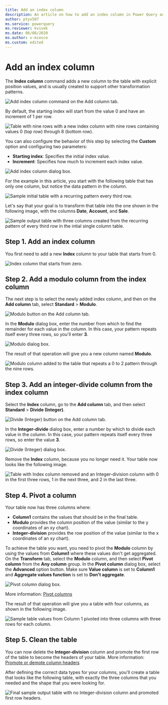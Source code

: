 ```yaml
---
title: Add an index column
description: An article on how to add an index column in Power Query and practical uses for Index columns.
author: ptyx507
ms.service: powerquery
ms.reviewer: kvivek
ms.date: 06/08/2020
ms.author: v-miesco
ms.custom: edited
---
```


# Add an index column

The **Index column** command adds a new column to the table with explicit position values, and is usually created to support other transformation patterns.

![Add index column command on the Add column tab.](images/me-add-index-column-icon.png "Add index column command on the Add column tab")

By default, the starting index will start from the value 0 and have an increment of 1 per row.

![Table with nine rows with a new index column with nine rows containing values 0 (top row) through 8 (bottom row).](images/me-add-index-column-new-index.png "Sample index column")

You can also configure the behavior of this step by selecting the **Custom** option and configuring two parameters:

* **Starting index**: Specifies the initial index value. 
* **Increment**: Specifies how much to increment each index value.

![Add index column dialog box.](images/me-add-index-column-window.png "Add index column dialog box")

For the example in this article, you start with the following table that has only one column, but notice the data pattern in the column.

![Sample initial table with a recurring pattern every third row.](images/me-add-index-column-start-table.png "Sample initial table")

Let's say that your goal is to transform that table into the one shown in the following image, with the columns **Date**, **Account**, and **Sale**.

![Sample output table with three columns created from the recurring pattern of every third row in the intial single column table.](images/me-add-index-column-sample-output-table.png "Sample output table")

## Step 1. Add an index column

You first need to add a new **Index** column to your table that starts from 0.

![Index column that starts from zero.](images/me-add-index-column-new-index.png "Index column that starts from zero")

## Step 2. Add a modulo column from the index column

The next step is to select the newly added index column, and then on the **Add column** tab, select **Standard** > **Modulo**.

![Modulo button on the Add column tab.](images/me-add-index-column-add-modulo-icon.png "Modulo button on the Add column tab")

In the **Modulo** dialog box, enter the number from which to find the remainder for each value in the column. In this case, your pattern repeats itself every three rows, so you'll enter **3**.

![Modulo dialog box.](images/me-add-index-column-add-modulo-window.png "Modulo dialog box")

The result of that operation will give you a new column named **Modulo**.

![Modulo column added to the table that repeats a 0 to 2 pattern through the nine rows.](images/me-add-index-column-add-modulo-column.png "Modulo column added to the table")

## Step 3. Add an integer-divide column from the index column

Select the **Index** column, go to the **Add column** tab, and then select **Standard** > **Divide (Integer)**.

![Divide (Integer) button on the Add column tab.](images/me-add-index-column-add-divide-integer-icon.png "Divide (Integer) button on the Add column tab")

In the **Integer-divide** dialog box, enter a number by which to divide each value in the column. In this case, your pattern repeats itself every three rows, so enter the value **3**.

![Divide (Integer) dialog box.](images/me-add-index-column-add-integer-divide-window.png "Divide (Integer) dialog box")

Remove the **Index** column, because you no longer need it. Your table now looks like the following image.

![Table with Index column removed and an Integer-division column with 0 in the first three rows, 1 in the next three, and 2 in the last three.](images/me-add-index-column-add-divide-integer-column.png "Transformed table without index column")

## Step 4. Pivot a column

Your table now has three columns where:

* **Column1** contains the values that should be in the final table.
* **Modulo** provides the column position of the value (similar to the y coordinates of an xy chart).
* **Integer-division** provides the row position of the value (similar to the x coordinates of an xy chart).

To achieve the table you want, you need to pivot the **Modulo** column by using the values from **Column1** where these values don't get aggregated. On the **Transform** tab, select the **Modulo** column, and then select **Pivot column** from the **Any column** group. In the **Pivot column** dialog box, select the **Advanced** option button. Make sure **Value column** is set to **Column1** and **Aggregate values function** is set to **Don't aggregate**.

![Pivot column dialog box.](images/me-add-index-column-pivot-column.png "Pivot column dialog box")

More information: [Pivot columns](pivot-columns.md)

The result of that operation will give you a table with four columns, as shown in the following image.

![Sample table values from Column 1 pivoted into three columns with three rows for each column.](images/me-add-index-column-example-pre-final-table.png "Sample table with pivoted column")

## Step 5. Clean the table

You can now delete the **Integer-division** column and promote the first row of the table to become the headers of your table. More information: [Promote or demote column headers](table-promote-demote-headers.md)

After defining the correct data types for your columns, you'll create a table that looks like the following table, with exactly the three columns that you needed and the shape that you were looking for.

![Final sample output table with no Integer-division column and promoted first row headers.](images/me-add-index-column-final-table.png "Final sample table")

